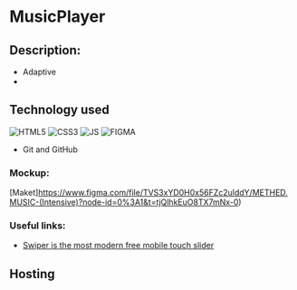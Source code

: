 # MusicPlayer

## Description:
- Adaptive
-

## Technology used

![HTML5](https://img.shields.io/badge/html5-%23E34F26.svg?style=for-the-badge&logo=html5&logoColor=white)
![CSS3](https://img.shields.io/badge/css3-%231572B6.svg?style=for-the-badge&logo=css3&logoColor=white) 
![JS](https://img.shields.io/badge/JS-JavaScript-blue?style=for-the-badge&logo=js&logoColor=white)
![FIGMA](https://img.shields.io/badge/Figma-F24E1E?style=for-the-badge&logo=figma&logoColor=white)
- Git and GitHub

### Mockup:
[Maket]https://www.figma.com/file/TVS3xYD0H0x56FZc2ulddY/METHED.MUSIC-(Intensive)?node-id=0%3A1&t=tjQlhkEuO8TX7mNx-0)

### Useful links:
- [Swiper is the most modern free mobile touch slider](https://swiperjs.com)

## Hosting
 
